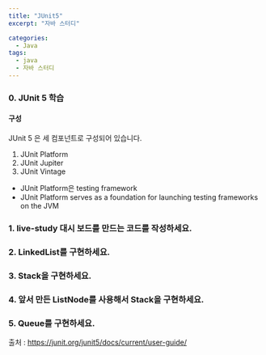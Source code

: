 ```yaml
---
title: "JUnit5"
excerpt: "자바 스터디"

categories:
  - Java
tags:
  - java
  - 자바 스터디
---
```




### 0. JUnit 5 학습

#### 구성
JUnit 5 은 세 컴포넌트로 구성되어 있습니다.
1. JUnit Platform
2. JUnit Jupiter
3. JUnit Vintage

* JUnit Platform은 testing framework
*  JUnit Platform serves as a foundation for launching testing frameworks on the JVM

### 1. live-study 대시 보드를 만드는 코드를 작성하세요.
### 2. LinkedList를 구현하세요.
### 3. Stack을 구현하세요.
### 4. 앞서 만든 ListNode를 사용해서 Stack을 구현하세요.
### 5. Queue를 구현하세요.


출처 : https://junit.org/junit5/docs/current/user-guide/ 